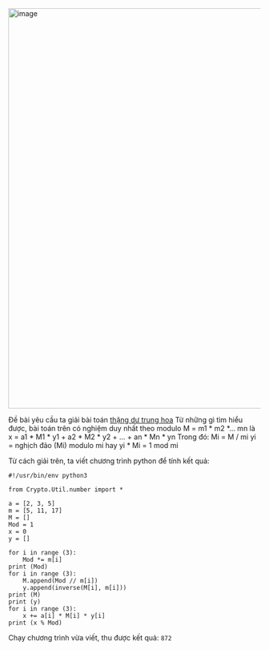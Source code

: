 <img width="799" alt="image" src="https://github.com/Vanmaxohp/EHC_Challenge_CryptoHack/assets/90485791/54a589f6-a302-48aa-a49a-2257e86ceaa7">

Đề bài yêu cầu ta giải bài toán [thặng dư trung hoa](https://vi.wikipedia.org/wiki/Định_lý_số_dư_Trung_Quốc)
Từ những gì tìm hiểu được, bài toán trên có nghiệm duy nhất theo modulo M = m1 * m2 *... mn
là x = a1 * M1 * y1 + a2 * M2 * y2 + ... + an * Mn * yn
Trong đó:
Mi = M / mi
yi = nghịch đảo (Mi) modulo mi  hay  yi * Mi = 1 mod mi

Từ cách giải trên, ta viết chương trình python để tính kết quả:
```
#!/usr/bin/env python3

from Crypto.Util.number import *

a = [2, 3, 5]
m = [5, 11, 17]
M = []
Mod = 1
x = 0
y = []

for i in range (3):
	Mod *= m[i]
print (Mod)
for i in range (3):
	M.append(Mod // m[i])
	y.append(inverse(M[i], m[i]))
print (M)
print (y)
for i in range (3):
	x += a[i] * M[i] * y[i]
print (x % Mod)
```
Chạy chương trình vừa viết, thu được kết quả: `872`

